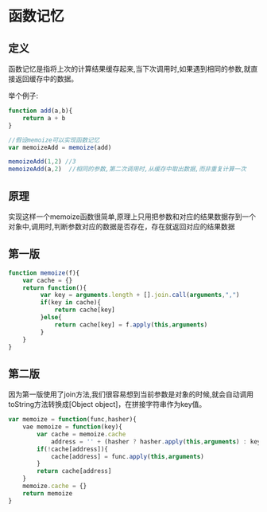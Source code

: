 # 函数记忆

## 定义

函数记忆是指将上次的计算结果缓存起来,当下次调用时,如果遇到相同的参数,就直接返回缓存中的数据。

举个例子:

``` javascript
function add(a,b){
    return a + b
}

//假设memoize可以实现函数记忆
var memoizeAdd = memoize(add)

memoizeAdd(1,2) //3
memoizeAdd(a,2)  //相同的参数,第二次调用时,从缓存中取出数据,而非重复计算一次
```

## 原理

实现这样一个memoize函数很简单,原理上只用把参数和对应的结果数据存到一个对象中,调用时,判断参数对应的数据是否存在，存在就返回对应的结果数据

## 第一版

``` javascript
function memoize(f){
    var cache = {}
    return function(){
         var key = arguments.length + [].join.call(arguments,",")
         if(key in cache){
             return cache[key]
         }else{
             return cache[key] = f.apply(this,arguments)
         }
    }
}
```

## 第二版

因为第一版使用了join方法,我们很容易想到当前参数是对象的时候,就会自动调用toString方法转换成[Object object]，在拼接字符串作为key值。

``` javascript
var memoize = function(func,hasher){
    vae memoize = function(key){
        var cache = memoize.cache
            address = '' + (hasher ? hasher.apply(this,arguments) : key)
        if(!cache[address]){
            cache[address] = func.apply(this,arguments)
        }
        return cache[address]
    }
    memoize.cache = {}
    return memoize
}
```

